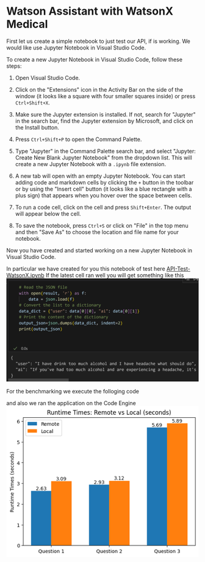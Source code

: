 # Watson Assistant with WatsonX Medical

First let us create a simple notebook to just test our API, if is working.
We would like use Jupyter Notebook in Visual Studio Code.

To create a new Jupyter Notebook in Visual Studio Code, follow these steps:

1. Open Visual Studio Code.

2. Click on the "Extensions" icon in the Activity Bar on the side of the window (it looks like a square with four smaller squares inside) or press `Ctrl+Shift+X`.

3. Make sure the Jupyter extension is installed. If not, search for "Jupyter" in the search bar, find the Jupyter extension by Microsoft, and click on the Install button.

4. Press `Ctrl+Shift+P` to open the Command Palette.

5. Type "Jupyter" in the Command Palette search bar, and select "Jupyter: Create New Blank Jupyter Notebook" from the dropdown list. This will create a new Jupyter Notebook with a `.ipynb` file extension.

6. A new tab will open with an empty Jupyter Notebook. You can start adding code and markdown cells by clicking the `+` button in the toolbar or by using the "Insert cell" button (it looks like a blue rectangle with a plus sign) that appears when you hover over the space between cells.

7. To run a code cell, click on the cell and press `Shift+Enter`. The output will appear below the cell.

8. To save the notebook, press `Ctrl+S` or click on "File" in the top menu and then "Save As" to choose the location and file name for your notebook.

Now you have created and started working on a new Jupyter Notebook in Visual Studio Code.

In particular we have created for you this notebook of test here
[API-Test-WatsonX.ipynb](./API-Test-WatsonX.ipynb)
If the latest cell ran well you will get something like this
![](assets/2024-02-22-16-25-12.png)

For the benchmarking we execute the folloging code

and also we ran the application on the Code Engine
![](assets/benchmark.png)



